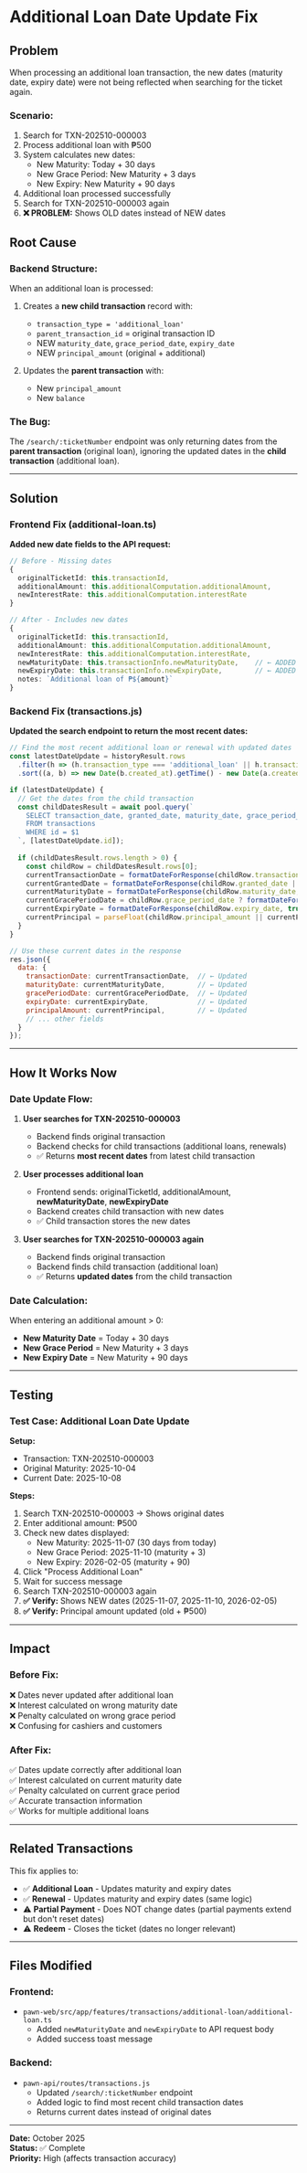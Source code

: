 # Additional Loan Date Update Fix

## Problem

When processing an additional loan transaction, the new dates (maturity date, expiry date) were not being reflected when searching for the ticket again.

### Scenario:
1. Search for TXN-202510-000003
2. Process additional loan with ₱500
3. System calculates new dates:
   - New Maturity: Today + 30 days
   - New Grace Period: New Maturity + 3 days
   - New Expiry: New Maturity + 90 days
4. Additional loan processed successfully
5. Search for TXN-202510-000003 again
6. **❌ PROBLEM:** Shows OLD dates instead of NEW dates

## Root Cause

### Backend Structure:
When an additional loan is processed:
1. Creates a **new child transaction** record with:
   - `transaction_type = 'additional_loan'`
   - `parent_transaction_id` = original transaction ID
   - NEW `maturity_date`, `grace_period_date`, `expiry_date`
   - NEW `principal_amount` (original + additional)
   
2. Updates the **parent transaction** with:
   - New `principal_amount`
   - New `balance`

### The Bug:
The `/search/:ticketNumber` endpoint was only returning dates from the **parent transaction** (original loan), ignoring the updated dates in the **child transaction** (additional loan).

---

## Solution

### Frontend Fix (additional-loan.ts)

**Added new date fields to the API request:**

```typescript
// Before - Missing dates
{
  originalTicketId: this.transactionId,
  additionalAmount: this.additionalComputation.additionalAmount,
  newInterestRate: this.additionalComputation.interestRate
}

// After - Includes new dates
{
  originalTicketId: this.transactionId,
  additionalAmount: this.additionalComputation.additionalAmount,
  newInterestRate: this.additionalComputation.interestRate,
  newMaturityDate: this.transactionInfo.newMaturityDate,    // ← ADDED
  newExpiryDate: this.transactionInfo.newExpiryDate,        // ← ADDED
  notes: `Additional loan of ₱${amount}`
}
```

### Backend Fix (transactions.js)

**Updated the search endpoint to return the most recent dates:**

```javascript
// Find the most recent additional loan or renewal with updated dates
const latestDateUpdate = historyResult.rows
  .filter(h => (h.transaction_type === 'additional_loan' || h.transaction_type === 'renewal') && h.status === 'active')
  .sort((a, b) => new Date(b.created_at).getTime() - new Date(a.created_at).getTime())[0];

if (latestDateUpdate) {
  // Get the dates from the child transaction
  const childDatesResult = await pool.query(`
    SELECT transaction_date, granted_date, maturity_date, grace_period_date, expiry_date, principal_amount
    FROM transactions
    WHERE id = $1
  `, [latestDateUpdate.id]);
  
  if (childDatesResult.rows.length > 0) {
    const childRow = childDatesResult.rows[0];
    currentTransactionDate = formatDateForResponse(childRow.transaction_date, false);
    currentGrantedDate = formatDateForResponse(childRow.granted_date || childRow.transaction_date, false);
    currentMaturityDate = formatDateForResponse(childRow.maturity_date, true);
    currentGracePeriodDate = childRow.grace_period_date ? formatDateForResponse(childRow.grace_period_date, true) : null;
    currentExpiryDate = formatDateForResponse(childRow.expiry_date, true);
    currentPrincipal = parseFloat(childRow.principal_amount || currentPrincipal);
  }
}

// Use these current dates in the response
res.json({
  data: {
    transactionDate: currentTransactionDate,  // ← Updated
    maturityDate: currentMaturityDate,        // ← Updated
    gracePeriodDate: currentGracePeriodDate,  // ← Updated
    expiryDate: currentExpiryDate,            // ← Updated
    principalAmount: currentPrincipal,        // ← Updated
    // ... other fields
  }
});
```

---

## How It Works Now

### Date Update Flow:

1. **User searches for TXN-202510-000003**
   - Backend finds original transaction
   - Backend checks for child transactions (additional loans, renewals)
   - ✅ Returns **most recent dates** from latest child transaction

2. **User processes additional loan**
   - Frontend sends: originalTicketId, additionalAmount, **newMaturityDate**, **newExpiryDate**
   - Backend creates child transaction with new dates
   - ✅ Child transaction stores the new dates

3. **User searches for TXN-202510-000003 again**
   - Backend finds original transaction
   - Backend finds child transaction (additional loan)
   - ✅ Returns **updated dates** from the child transaction

### Date Calculation:
When entering an additional amount > 0:
- **New Maturity Date** = Today + 30 days
- **New Grace Period** = New Maturity + 3 days  
- **New Expiry Date** = New Maturity + 90 days

---

## Testing

### Test Case: Additional Loan Date Update

**Setup:**
- Transaction: TXN-202510-000003
- Original Maturity: 2025-10-04
- Current Date: 2025-10-08

**Steps:**
1. Search TXN-202510-000003 → Shows original dates
2. Enter additional amount: ₱500
3. Check new dates displayed:
   - New Maturity: 2025-11-07 (30 days from today)
   - New Grace Period: 2025-11-10 (maturity + 3)
   - New Expiry: 2026-02-05 (maturity + 90)
4. Click "Process Additional Loan"
5. Wait for success message
6. Search TXN-202510-000003 again
7. **✅ Verify:** Shows NEW dates (2025-11-07, 2025-11-10, 2026-02-05)
8. **✅ Verify:** Principal amount updated (old + ₱500)

---

## Impact

### Before Fix:
❌ Dates never updated after additional loan  
❌ Interest calculated on wrong maturity date  
❌ Penalty calculated on wrong grace period  
❌ Confusing for cashiers and customers  

### After Fix:
✅ Dates update correctly after additional loan  
✅ Interest calculated on current maturity date  
✅ Penalty calculated on current grace period  
✅ Accurate transaction information  
✅ Works for multiple additional loans  

---

## Related Transactions

This fix applies to:
- ✅ **Additional Loan** - Updates maturity and expiry dates
- ✅ **Renewal** - Updates maturity and expiry dates (same logic)
- ⚠️ **Partial Payment** - Does NOT change dates (partial payments extend but don't reset dates)
- ⚠️ **Redeem** - Closes the ticket (dates no longer relevant)

---

## Files Modified

### Frontend:
- `pawn-web/src/app/features/transactions/additional-loan/additional-loan.ts`
  - Added `newMaturityDate` and `newExpiryDate` to API request body
  - Added success toast message

### Backend:
- `pawn-api/routes/transactions.js`
  - Updated `/search/:ticketNumber` endpoint
  - Added logic to find most recent child transaction dates
  - Returns current dates instead of original dates

---

**Date:** October 2025  
**Status:** ✅ Complete  
**Priority:** High (affects transaction accuracy)
